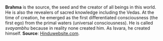 **Brahma** is the source, the seed and the creator of all beings in this world. He is also the revealers of sacred knowledge including the Vedas. At the time of creation, he emerged as the first differentiated consciousness (the first ego) from the primal waters (universal consciousness). He is called *svayambhu* because in reality none created him. As Isvara, he created himself. **Source**: [Hinduwebsite.com](https://www.hinduwebsite.com/hinduism/brahma.asp).